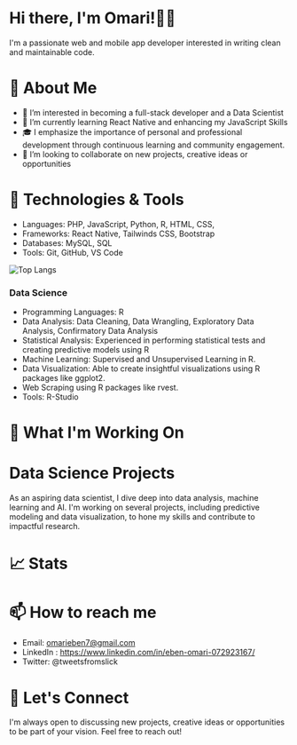 # Hi there, I'm Omari!👋🏾 
I'm a passionate web and mobile app developer interested in writing clean and maintainable code. 
<!--I am also aspiring to be a Data Scientist.  Here you can find my latest projects, contributions, and more about me.-->
# 🚀 About Me
- 👀 I’m interested in becoming a full-stack developer and a Data Scientist
- 🌱 I’m currently learning React Native and enhancing my JavaScript Skills
- 🎓 I emphasize the importance of personal and professional development through continuous learning and community engagement.
- 💞️ I’m looking to collaborate on new projects, creative ideas or opportunities
<!--- 📫 How to reach me omarieben7@gmail.com -->
<!--- ⚡ Fun fact: ...-->

# 🔧 Technologies & Tools
- Languages: PHP, JavaScript, Python, R, HTML, CSS,
- Frameworks: React Native, Tailwinds CSS, Bootstrap
- Databases: MySQL, SQL
- Tools: Git, GitHub, VS Code

![Top Langs](https://github-readme-stats.vercel.app/api/top-langs/?username=Kojo-Jr&layout=compact)

### Data Science
- Programming Languages: R
- Data Analysis: Data Cleaning, Data Wrangling, Exploratory Data Analysis, Confirmatory Data Analysis
- Statistical Analysis: Experienced in performing statistical tests and creating predictive models using R
- Machine Learning: Supervised and Unsupervised Learning in R.
- Data Visualization: Able to create insightful visualizations using R packages like ggplot2.
- Web Scraping using R packages like rvest.
- Tools: R-Studio
  
# 🌱 What I'm Working On

# Data Science Projects
As an aspiring data scientist, I dive deep into data analysis, machine learning and AI. I'm working on several projects, including predictive modeling and data visualization, to hone my skills and contribute to impactful research.

# 📈 Stats

# 📫 How to reach me
- Email: omarieben7@gmail.com
- LinkedIn : https://www.linkedin.com/in/eben-omari-072923167/
- Twitter: @tweetsfromslick

# 💬 Let's Connect
I'm always open to discussing new projects, creative ideas or opportunities to be part of your vision. Feel free to reach out!


<!---
Kojo-Jr/Kojo-Jr is a ✨ special ✨ repository because its `README.md` (this file) appears on your GitHub profile.
You can click the Preview link to take a look at your changes.
--->
